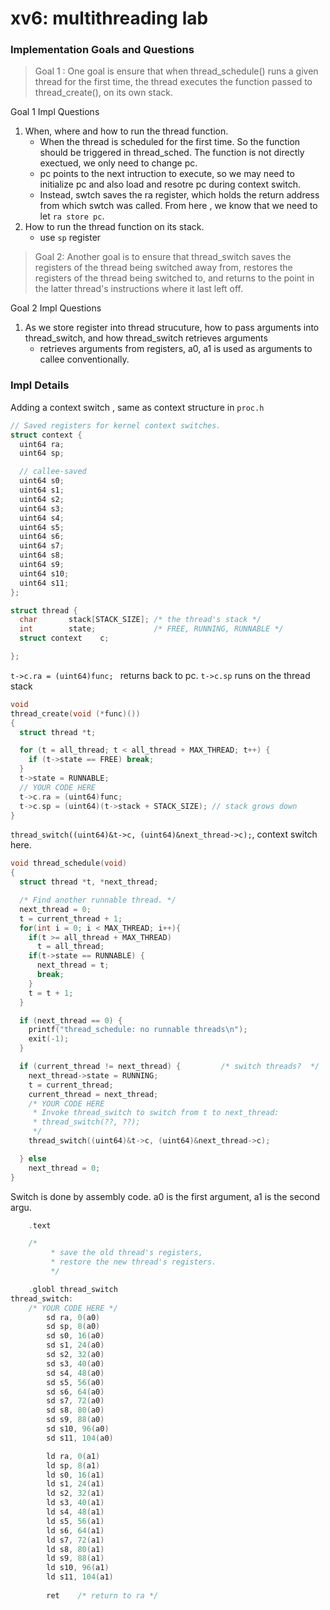 # xv6: multithreading lab 

### Implementation Goals and Questions

> Goal 1 :  One goal is ensure that when thread_schedule() runs a given thread for the first time, the thread executes the function passed to thread_create(), on its own stack.

Goal 1 Impl Questions  

1. When, where and how to run the thread function. 
    - When the thread is scheduled for the first time. So the function should be triggered in thread_sched. The function is not directly exectued, we only  need to change pc. 
    - pc points to the next intruction to execute, so we may need to initialize pc and also load and resotre pc during context switch.  
    - Instead, swtch saves the ra register,
which holds the return address from which swtch was called.  From here , we know that we need to let `ra store pc`.
2. How to run the thread function on its stack. 
    - use `sp` register 


> Goal 2:  Another goal is to ensure that thread_switch saves the registers of the thread being switched away from, restores the registers of the thread being switched to, and returns to the point in the latter thread's instructions where it last left off.

Goal 2 Impl Questions 
1. As we store register into thread strucuture, how to pass arguments into thread_switch, and how thread_switch retrieves arguments 
   - retrieves arguments from registers, a0, a1 is used as arguments to callee conventionally. 


### Impl Details 
Adding a context switch , same as context structure in `proc.h`
```C 
// Saved registers for kernel context switches.
struct context {
  uint64 ra;
  uint64 sp;

  // callee-saved
  uint64 s0;
  uint64 s1;
  uint64 s2;
  uint64 s3;
  uint64 s4;
  uint64 s5;
  uint64 s6;
  uint64 s7;
  uint64 s8;
  uint64 s9;
  uint64 s10;
  uint64 s11;
};

struct thread {
  char       stack[STACK_SIZE]; /* the thread's stack */
  int        state;             /* FREE, RUNNING, RUNNABLE */
  struct context    c; 

};
```

`t->c.ra = (uint64)func; ` returns back to pc. 
`t->c.sp` runs on the thread stack 
```C
void 
thread_create(void (*func)())
{
  struct thread *t;

  for (t = all_thread; t < all_thread + MAX_THREAD; t++) {
    if (t->state == FREE) break;
  }
  t->state = RUNNABLE;
  // YOUR CODE HERE
  t->c.ra = (uint64)func; 
  t->c.sp = (uint64)(t->stack + STACK_SIZE); // stack grows down
}
```

`thread_switch((uint64)&t->c, (uint64)&next_thread->c);`, context switch here. 
```C
void thread_schedule(void)
{
  struct thread *t, *next_thread;

  /* Find another runnable thread. */
  next_thread = 0;
  t = current_thread + 1;
  for(int i = 0; i < MAX_THREAD; i++){
    if(t >= all_thread + MAX_THREAD)
      t = all_thread;
    if(t->state == RUNNABLE) {
      next_thread = t;
      break;
    }
    t = t + 1;
  }

  if (next_thread == 0) {
    printf("thread_schedule: no runnable threads\n");
    exit(-1);
  }

  if (current_thread != next_thread) {         /* switch threads?  */
    next_thread->state = RUNNING;
    t = current_thread;
    current_thread = next_thread;
    /* YOUR CODE HERE
     * Invoke thread_switch to switch from t to next_thread:
     * thread_switch(??, ??);
     */
    thread_switch((uint64)&t->c, (uint64)&next_thread->c);

  } else
    next_thread = 0;
}

```

Switch is done by assembly code. a0 is the first argument, a1 is the second argu.
```C
	.text

	/*
         * save the old thread's registers,
         * restore the new thread's registers.
         */

	.globl thread_switch
thread_switch:
	/* YOUR CODE HERE */
		sd ra, 0(a0)
        sd sp, 8(a0)
        sd s0, 16(a0)
        sd s1, 24(a0)
        sd s2, 32(a0)
        sd s3, 40(a0)
        sd s4, 48(a0)
        sd s5, 56(a0)
        sd s6, 64(a0)
        sd s7, 72(a0)
        sd s8, 80(a0)
        sd s9, 88(a0)
        sd s10, 96(a0)
        sd s11, 104(a0)

        ld ra, 0(a1)
        ld sp, 8(a1)
        ld s0, 16(a1)
        ld s1, 24(a1)
        ld s2, 32(a1)
        ld s3, 40(a1)
        ld s4, 48(a1)
        ld s5, 56(a1)
        ld s6, 64(a1)
        ld s7, 72(a1)
        ld s8, 80(a1)
        ld s9, 88(a1)
        ld s10, 96(a1)
        ld s11, 104(a1)
        
		ret    /* return to ra */

```


